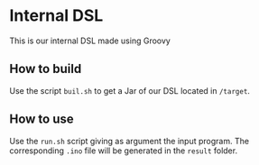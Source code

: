 # Internal DSL

This is our internal DSL made using Groovy

## How to build

Use the script `buil.sh` to get a Jar of our DSL located in `/target`.

## How to use

Use the `run.sh` script giving as argument the input program. The corresponding `.ino` file will be generated in the `result` folder.
